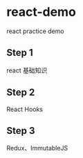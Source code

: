 # react-demo
react practice demo

## Step 1
react 基础知识

## Step 2
React Hooks

## Step 3
Redux、ImmutableJS

